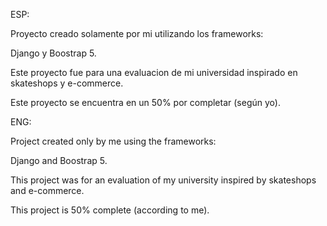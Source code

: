 
ESP:

Proyecto creado solamente por mi utilizando los frameworks:

Django y Boostrap 5.

Este proyecto fue para una evaluacion de mi universidad inspirado en skateshops y e-commerce.

Este proyecto se encuentra en un 50% por completar (según yo).



ENG:

Project created only by me using the frameworks: 

Django and Boostrap 5.

This project was for an evaluation of my university inspired by skateshops and e-commerce. 

This project is 50% complete (according to me).
